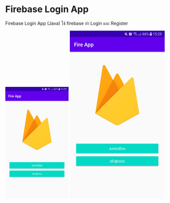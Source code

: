 # Firebase Login App
Firebase Login App (Java) 
ใช้ firebase ทำ Login และ Register

<!--<img src="https://raw.githubusercontent.com/Donung/Firebase_login_app/main/Fire%20App/01.jpg" width="400" height="790">
<img src="https://raw.githubusercontent.com/Donung/Firebase_login_app/main/Fire%20App/02.jpg" width="400" height="790">
<img src="https://raw.githubusercontent.com/Donung/Firebase_login_app/main/Fire%20App/03.jpg" width="400" height="790">
<img src="https://raw.githubusercontent.com/Donung/Firebase_login_app/main/Fire%20App/04.jpg" width="400" height="790">-->

<img src="https://raw.githubusercontent.com/Donung/Firebase_login_app/main/Fire%20App/01.jpg" width="200"/> <img src="https://raw.githubusercontent.com/Donung/Firebase_login_app/main/Fire%20App/01.jpg" width="300"/>


